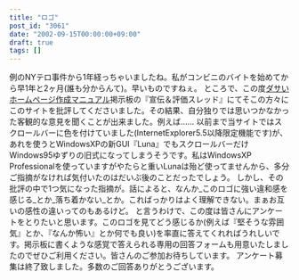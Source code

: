 ```yaml
---
title: "ロゴ"
post_id: "3061"
date: "2002-09-15T00:00:00+09:00"
draft: true
tags: []
---
```



例のNYテロ事件から1年経っちゃいましたね。私がコンビニのバイトを始めてから早1年と2ヶ月(誰も分からんて)。早いものですねぇ。 ところで、この度[ダサいホームページ作成マニュアル](http://smartworks.jp/dasa/)掲示板の『宣伝＆評価スレッド』にてそこの方々にこのサイトを批評してくださいました。その結果、自分独りでは思いつかなかった客観的な意見を聞くことが出来ました。例えば……  以前まで当サイトではスクロールバーに色を付けていました(InternetExplorer5.5以降限定機能です)が、あれを使うとWindowsXPの新GUI『Luna』でもスクロールバーだけWindows95ゆずりの旧式になってしまうそうです。私はWindowsXP Professionalを使っていますがやたらと重いLunaは殆ど使ってませんから、多分ご指摘がなければ気付いたのはだいぶ後のことだったでしょう。 しかし、その批評の中で1つ気になった指摘が。話によると、なんか_このロゴに強い違和感を感じる_とか_落ち着かない_とか。こればっかりはよく理解できない。まぁお互いの感性の違いってのもあるけど。 と言うわけで、この度は皆さんにアンケートをとりたいと思います。このロゴを見てどう感じるか(例えば『堅そうな雰囲気』とか、『なんか怖い』とか何でも良い)を率直に答えてくれればうれしいです。掲示板に書くような感覚で答えられる専用の回答フォームも用意いたしましたのでぜひご利用ください。皆さんのご参加お待ちしています。 アンケート募集は終了致しました。多数のご回答ありがとうございます。
